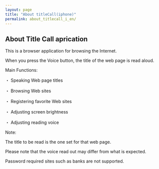 ```yaml
---
layout: page
title: "About titleCall(iphone)"
permalink: about_titlecall_i_en/
---
```



## About Title Call aprication

This is a browser application for browsing the Internet.

When you press the Voice button, the title of the web page is read aloud.

Main Functions:

・ Speaking Web page titles 

・ Browsing Web sites 

・ Registering favorite Web sites 

・ Adjusting screen brightness 

・ Adjusting reading voice


Note: 

The title to be read is the one set for that web page.

Please note that the voice read out may differ from what is expected.

Password required sites such as banks are not supported.

